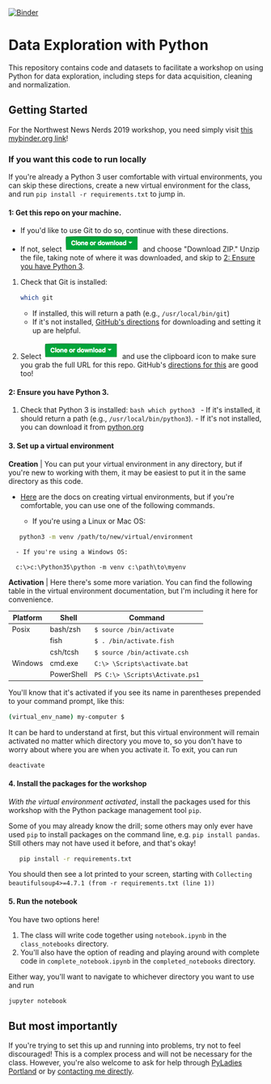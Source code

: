 [![Binder](https://mybinder.org/badge_logo.svg)](https://mybinder.org/v2/gh/meli-lewis/nw_news_nerds/master)

# Data Exploration with Python

This repository contains code and datasets to facilitate a workshop on using Python for data exploration, including steps for data acquisition, cleaning and normalization.

## Getting Started

For the Northwest News Nerds 2019 workshop, you need simply visit [this mybinder.org link](https://mybinder.org/v2/gh/meli-lewis/nw_news_nerds/master)!

### If you want this code to run locally

If you're already a Python 3 user comfortable with virtual environments, you can skip these directions, create a new virtual environment for the class, and run `pip install -r requirements.txt` to jump in.

#### 1: Get this repo on your machine.

  - If you'd like to use Git to do so, continue with these directions.
  - If not, select ![Clone or Download](b.png) and choose "Download ZIP." Unzip the file, taking note of where it was downloaded, and skip to [2: Ensure you have Python 3](#2-ensure-you-have-python-3).

1. Check that Git is installed:
    ```bash
    which git
    ```
   - If installed, this will return a path (e.g., `/usr/local/bin/git`)
   - If it's not installed, [GitHub's directions](https://help.github.com/articles/set-up-git/#setting-up-git) for downloading and setting it up are helpful.

2. Select ![Clone or Download](b.png) and use the clipboard icon to make sure you grab the full URL for this repo. GitHub's [directions for this](https://help.github.com/articles/cloning-a-repository/) are good too!

#### 2: Ensure you have Python 3.

  1. Check that Python 3 is installed:
    ```bash
    which python3
    ```
    - If it's installed, it should return a path (e.g., `/usr/local/bin/python3`).
    - If it's not installed, you can download it from [python.org](https://www.python.org/downloads/)

#### 3. Set up a virtual environment

**Creation** | You can put your virtual environment in any directory, but if you're new to working with them, it may be easiest to put it in the same directory as this code.

  - [Here](https://docs.python.org/3/library/venv.html#creating-virtual-environments) are the docs on creating virtual environments, but if you're comfortable, you can use one of the following commands.

      - If you're using a Linux or Mac OS:
  ```bash
     python3 -m venv /path/to/new/virtual/environment
  ```
      - If you're using a Windows OS:
  ```
    c:\>c:\Python35\python -m venv c:\path\to\myenv
  ```

**Activation** | Here there's some more variation. You can find the following table in the virtual environment documentation, but I'm including it here for convenience.

| Platform | Shell      | Command                         |
|----------|------------|---------------------------------|
| Posix    | bash/zsh   | `$ source /bin/activate`        |
|          | fish       | `$ . /bin/activate.fish`        |
|          | csh/tcsh   | `$ source /bin/activate.csh`    |
| Windows  | cmd.exe    | `C:\> \Scripts\activate.bat`    |
|          | PowerShell | `PS C:\> \Scripts\Activate.ps1` |

You'll know that it's activated if you see its name in parentheses prepended to your command prompt, like this:

```bash
(virtual_env_name) my-computer $
```

It can be hard to understand at first, but this virtual environment will remain activated no matter which directory you move to, so you don't have to worry about where you are when you activate it. To exit, you can run

```bash
deactivate
```

#### 4. Install the packages for the workshop

*With the virtual environment activated*, install the packages used for this workshop with the Python package management tool `pip`.

Some of you may already know the drill; some others may only ever have used `pip` to install packages on the command line, e.g. `pip install pandas`. Still others may not have used it before, and that's okay!

```bash
   pip install -r requirements.txt
```

You should then see a lot printed to your screen, starting with `Collecting beautifulsoup4>=4.7.1 (from -r requirements.txt (line 1))
`

#### 5. Run the notebook

You have two options here!

1. The class will write code together using `notebook.ipynb` in the `class_notebooks` directory.
2. You'll also have the option of reading and playing around with complete code in `complete_notebook.ipynb` in the `completed_notebooks` directory.

Either way, you'll want to navigate to whichever directory you want to use and run
```bash
jupyter notebook
```

## But most importantly

If you're trying to set this up and running into problems, try not to feel discouraged! This is a complex process and will not be necessary for the class. However, you're also welcome to ask for help through [PyLadies Portland](https://www.meetup.com/PyLadies-PDX/) or by [contacting me directly](http://melidata.com/contact).
